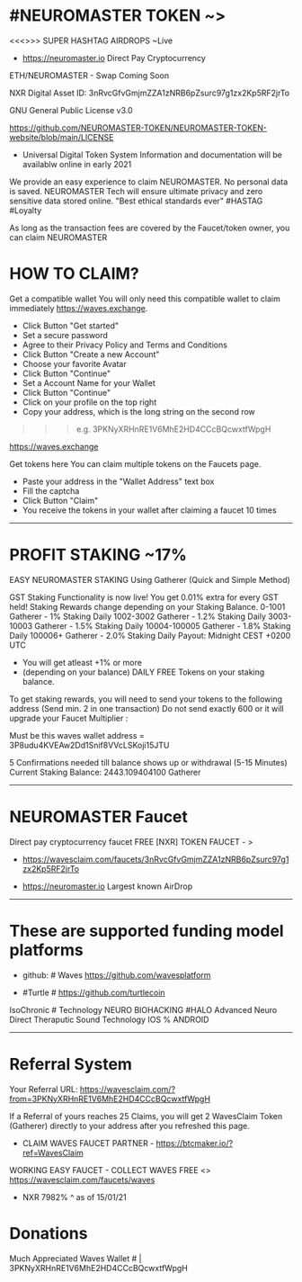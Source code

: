 # #NEUROMASTER TOKEN ~>
<<<>>> SUPER HASHTAG AIRDROPS ~Live
* https://neuromaster.io Direct Pay Cryptocurrency


ETH/NEUROMASTER - Swap Coming Soon


NXR Digital Asset ID: 3nRvcGfvGmjmZZA1zNRB6pZsurc97g1zx2Kp5RF2jrTo


GNU General Public License v3.0 

https://github.com/NEUROMASTER-TOKEN/NEUROMASTER-TOKEN-website/blob/main/LICENSE 



- Universal Digital Token System Information and documentation will be availablw online in early 2021

We provide an easy experience to claim NEUROMASTER. No personal data is saved. NEUROMASTER 
Tech will ensure ultimate privacy and zero sensitive data stored online. 
"Best ethical standards ever" #HASTAG #Loyalty


As long as the transaction fees are covered by the Faucet/token owner, you can claim NEUROMASTER

# HOW TO CLAIM?

Get a compatible wallet
You will only need this compatible wallet to claim immediately https://waves.exchange.
- Click Button "Get started"
- Set a secure password
- Agree to their Privacy Policy and Terms and Conditions
- Click Button "Create a new Account"
- Choose your favorite Avatar
- Click Button "Continue"
- Set a Account Name for your Wallet
- Click Button "Continue"
- Click on your profile on the top right
- Copy your address, which is the long string on the second row
>>> e.g. 3PKNyXRHnRE1V6MhE2HD4CCcBQcwxtfWpgH

https://waves.exchange

Get tokens here
You can claim multiple tokens on the Faucets page.
- Paste your address in the "Wallet Address" text box
- Fill the captcha
- Click Button "Claim"
- You receive the tokens in your wallet after claiming a faucet 10 times

****

# PROFIT STAKING ~17%

EASY NEUROMASTER STAKING Using Gatherer (Quick and Simple Method)

GST Staking Functionality is now live! You get 0.01% extra for every GST held!
Staking Rewards change depending on your Staking Balance.
0-1001 Gatherer - 1% Staking Daily
1002-3002 Gatherer - 1.2% Staking Daily
3003-10003 Gatherer - 1.5% Staking Daily
10004-100005 Gatherer - 1.8% Staking Daily
100006+ Gatherer - 2.0% Staking Daily
Payout: Midnight CEST +0200 UTC

* You will get atleast +1% or more 
* (depending on your balance) DAILY FREE Tokens on your staking balance. 

To get staking rewards, you will need to send your tokens 
to the following address (Send min. 2 in one transaction) Do not send exactly 600 or 
it will upgrade your Faucet Multiplier :

Must be this waves wallet address = 3P8udu4KVEAw2Dd1Snif8VVcLSKoji15JTU

5 Confirmations needed till balance shows up or withdrawal (5-15 Minutes)
Current Staking Balance: 2443.109404100 Gatherer


****


# NEUROMASTER Faucet
Direct pay cryptocurrency faucet
FREE [NXR] TOKEN FAUCET - >
* https://wavesclaim.com/faucets/3nRvcGfvGmjmZZA1zNRB6pZsurc97g1zx2Kp5RF2jrTo

* https://neuromaster.io Largest known AirDrop


****


# These are supported funding model platforms

* github: # Waves https://github.com/wavesplatform 

* #Turtle # https://github.com/turtlecoin 

IsoChronic # Technology NEURO BIOHACKING 
#HALO Advanced  Neuro Direct Theraputic Sound Technology IOS % ANDROID


****


# Referral System

Your Referral URL: https://wavesclaim.com/?from=3PKNyXRHnRE1V6MhE2HD4CCcBQcwxtfWpgH

If a Referral of yours reaches 25 Claims, you will get 2 WavesClaim Token 
(Gatherer) directly to your address after you refreshed this page.


- CLAIM WAVES FAUCET PARTNER - https://btcmaker.io/?ref=WavesClaim

WORKING EASY FAUCET - COLLECT WAVES FREE <> https://wavesclaim.com/faucets/waves

* NXR 7982% ^ as of 15/01/21


# Donations 
Much Appreciated Waves Wallet # | 3PKNyXRHnRE1V6MhE2HD4CCcBQcwxtfWpgH

